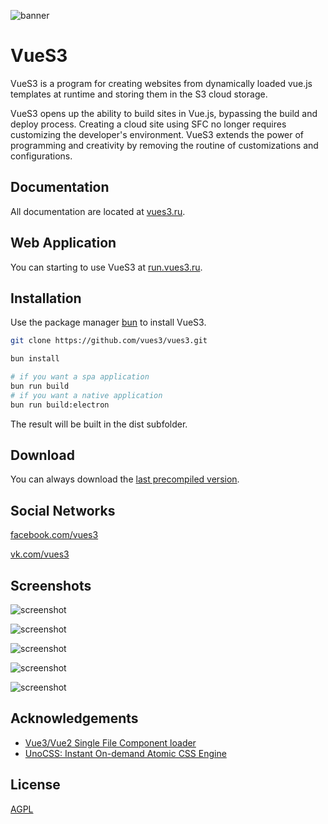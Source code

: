 ![banner](https://vues3.ru/images/a20a7511-f08a-419c-b62c-6757ce65e6df.png)

# VueS3

VueS3 is a program for creating websites from dynamically loaded vue.js templates at runtime and storing them in the S3 cloud storage.

VueS3 opens up the ability to build sites in Vue.js, bypassing the build and deploy process. Creating a cloud site using SFC no longer requires customizing the developer's environment. VueS3 extends the power of programming and creativity by removing the routine of customizations and configurations.

## Documentation

All documentation are located at [vues3.ru](https://vues3.ru).

## Web Application

You can starting to use VueS3 at [run.vues3.ru](https://run.vues3.ru).

## Installation

Use the package manager [bun](https://bun.sh) to install VueS3.

```bash
git clone https://github.com/vues3/vues3.git

bun install

# if you want a spa application
bun run build
# if you want a native application
bun run build:electron
```

The result will be built in the dist subfolder.

## Download

You can always download the [last precompiled version](https://github.com/vues3/vues3/releases/latest).

## Social Networks

[facebook.com/vues3](https://facebook.com/vues3)

[vk.com/vues3](https://vk.com/vues3)

## Screenshots

![screenshot](https://vues3.ru/images/screenshots/screenshot_1.png)

![screenshot](https://vues3.ru/images/screenshots/screenshot_2.png)

![screenshot](https://vues3.ru/images/screenshots/screenshot_3.png)

![screenshot](https://vues3.ru/images/screenshots/screenshot_4.png)

![screenshot](https://vues3.ru/images/screenshots/screenshot_5.png)

## Acknowledgements

- [Vue3/Vue2 Single File Component loader](https://github.com/FranckFreiburger/vue3-sfc-loader)
- [UnoCSS: Instant On-demand Atomic CSS Engine](https://unocss.dev)

## License

[AGPL](https://choosealicense.com/licenses/agpl-3.0)
